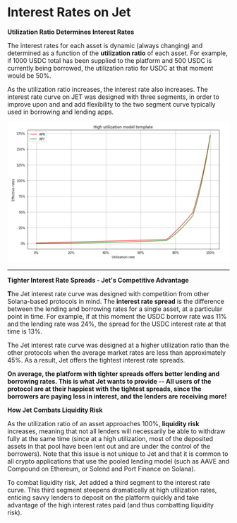 # Interest Rates on Jet

**Utilization Ratio Determines Interest Rates**

The interest rates for each asset is dynamic (always changing) and determined as a function of the **utilization ratio** of each asset. For example, if 1000 USDC total has been supplied to the platform and 500 USDC is currently being borrowed, the utilization ratio for USDC at that moment would be 50%.

As the utilization ratio increases, the interest rate also increases. The interest rate curve on JET was designed with three segments, in order to improve upon and and add flexibility to the two segment curve typically used in borrowing and lending apps.&#x20;

![Jet Protocol's interest rate curve, expressed in both APR and APY terms](<../.gitbook/assets/image (8).png>)

****

**Tighter Interest Rate Spreads - Jet's Competitive Advantage**

**T**he Jet interest rate curve was designed with competition from other Solana-based protocols in mind. The **interest rate spread** is the difference between the lending and borrowing rates for a single asset, at a particular point in time. For example, if at this moment the USDC borrow rate was 11% and the lending rate was 24%, the spread for the USDC interest rate at that time is 13%.

The Jet interest rate curve was designed at a higher utilization ratio than the other protocols when the average market rates are less than approximately 45%. As a result, Jet offers the tightest interest rate spreads.

**On average, the platform with tighter spreads offers better lending and borrowing rates. This is what Jet wants to provide -- All users of the protocol are at their happiest with the tightest spreads, since the borrowers are paying less in interest, and the lenders are receiving more!**



**How Jet Combats Liquidity Risk**

As the utilization ratio of an asset approaches 100%, **liquidity risk** increases, meaning that not all lenders will necessarily be able to withdraw fully at the same time (since at a high utilization, most of the deposited assets in that pool have been lent out and are under the control of the borrowers). Note that this issue is not unique to Jet and that it is common to all crypto applications that use the pooled lending model (such as AAVE and Compound on Ethereum, or Solend and Port Finance on Solana).&#x20;

To combat liquidity risk, Jet added a third segment to the interest rate curve. This third segment steepens dramatically at high utilization rates, enticing savvy lenders to deposit on the platform quickly and take advantage of the high interest rates paid (and thus combatting liquidity risk).



